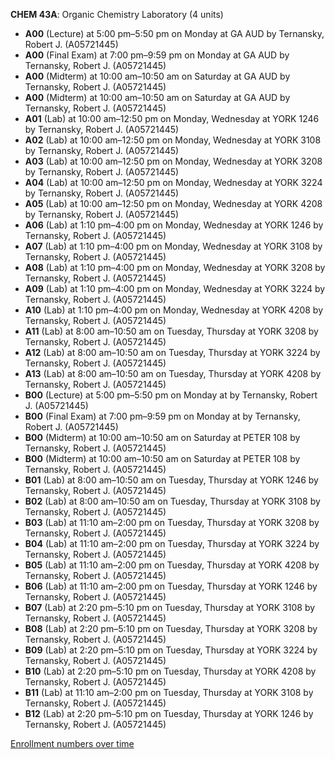**CHEM 43A**: Organic Chemistry Laboratory (4 units)

- **A00** (Lecture) at 5:00 pm–5:50 pm on Monday at GA AUD by Ternansky, Robert J. (A05721445)
- **A00** (Final Exam) at 7:00 pm–9:59 pm on Monday at GA AUD by Ternansky, Robert J. (A05721445)
- **A00** (Midterm) at 10:00 am–10:50 am on Saturday at GA AUD by Ternansky, Robert J. (A05721445)
- **A00** (Midterm) at 10:00 am–10:50 am on Saturday at GA AUD by Ternansky, Robert J. (A05721445)
- **A01** (Lab) at 10:00 am–12:50 pm on Monday, Wednesday at YORK 1246 by Ternansky, Robert J. (A05721445)
- **A02** (Lab) at 10:00 am–12:50 pm on Monday, Wednesday at YORK 3108 by Ternansky, Robert J. (A05721445)
- **A03** (Lab) at 10:00 am–12:50 pm on Monday, Wednesday at YORK 3208 by Ternansky, Robert J. (A05721445)
- **A04** (Lab) at 10:00 am–12:50 pm on Monday, Wednesday at YORK 3224 by Ternansky, Robert J. (A05721445)
- **A05** (Lab) at 10:00 am–12:50 pm on Monday, Wednesday at YORK 4208 by Ternansky, Robert J. (A05721445)
- **A06** (Lab) at 1:10 pm–4:00 pm on Monday, Wednesday at YORK 1246 by Ternansky, Robert J. (A05721445)
- **A07** (Lab) at 1:10 pm–4:00 pm on Monday, Wednesday at YORK 3108 by Ternansky, Robert J. (A05721445)
- **A08** (Lab) at 1:10 pm–4:00 pm on Monday, Wednesday at YORK 3208 by Ternansky, Robert J. (A05721445)
- **A09** (Lab) at 1:10 pm–4:00 pm on Monday, Wednesday at YORK 3224 by Ternansky, Robert J. (A05721445)
- **A10** (Lab) at 1:10 pm–4:00 pm on Monday, Wednesday at YORK 4208 by Ternansky, Robert J. (A05721445)
- **A11** (Lab) at 8:00 am–10:50 am on Tuesday, Thursday at YORK 3208 by Ternansky, Robert J. (A05721445)
- **A12** (Lab) at 8:00 am–10:50 am on Tuesday, Thursday at YORK 3224 by Ternansky, Robert J. (A05721445)
- **A13** (Lab) at 8:00 am–10:50 am on Tuesday, Thursday at YORK 4208 by Ternansky, Robert J. (A05721445)
- **B00** (Lecture) at 5:00 pm–5:50 pm on Monday at   by Ternansky, Robert J. (A05721445)
- **B00** (Final Exam) at 7:00 pm–9:59 pm on Monday at   by Ternansky, Robert J. (A05721445)
- **B00** (Midterm) at 10:00 am–10:50 am on Saturday at PETER 108 by Ternansky, Robert J. (A05721445)
- **B00** (Midterm) at 10:00 am–10:50 am on Saturday at PETER 108 by Ternansky, Robert J. (A05721445)
- **B01** (Lab) at 8:00 am–10:50 am on Tuesday, Thursday at YORK 1246 by Ternansky, Robert J. (A05721445)
- **B02** (Lab) at 8:00 am–10:50 am on Tuesday, Thursday at YORK 3108 by Ternansky, Robert J. (A05721445)
- **B03** (Lab) at 11:10 am–2:00 pm on Tuesday, Thursday at YORK 3208 by Ternansky, Robert J. (A05721445)
- **B04** (Lab) at 11:10 am–2:00 pm on Tuesday, Thursday at YORK 3224 by Ternansky, Robert J. (A05721445)
- **B05** (Lab) at 11:10 am–2:00 pm on Tuesday, Thursday at YORK 4208 by Ternansky, Robert J. (A05721445)
- **B06** (Lab) at 11:10 am–2:00 pm on Tuesday, Thursday at YORK 1246 by Ternansky, Robert J. (A05721445)
- **B07** (Lab) at 2:20 pm–5:10 pm on Tuesday, Thursday at YORK 3108 by Ternansky, Robert J. (A05721445)
- **B08** (Lab) at 2:20 pm–5:10 pm on Tuesday, Thursday at YORK 3208 by Ternansky, Robert J. (A05721445)
- **B09** (Lab) at 2:20 pm–5:10 pm on Tuesday, Thursday at YORK 3224 by Ternansky, Robert J. (A05721445)
- **B10** (Lab) at 2:20 pm–5:10 pm on Tuesday, Thursday at YORK 4208 by Ternansky, Robert J. (A05721445)
- **B11** (Lab) at 11:10 am–2:00 pm on Tuesday, Thursday at YORK 3108 by Ternansky, Robert J. (A05721445)
- **B12** (Lab) at 2:20 pm–5:10 pm on Tuesday, Thursday at YORK 1246 by Ternansky, Robert J. (A05721445)

[Enrollment numbers over time](./CHEM43A.tsv)
